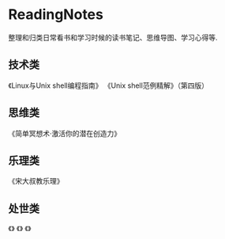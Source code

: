 # ReadingNotes
整理和归类日常看书和学习时候的读书笔记、思维导图、学习心得等.


## 技术类

《Linux与Unix shell编程指南》
《Unix shell范例精解》（第四版）


## 思维类

《简单冥想术·激活你的潜在创造力》

## 乐理类

《宋大叔教乐理》

## 处世类

《》
《》
《》
